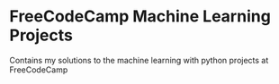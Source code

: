 # FreeCodeCamp Machine Learning Projects
Contains my solutions to the machine learning with python projects at FreeCodeCamp
